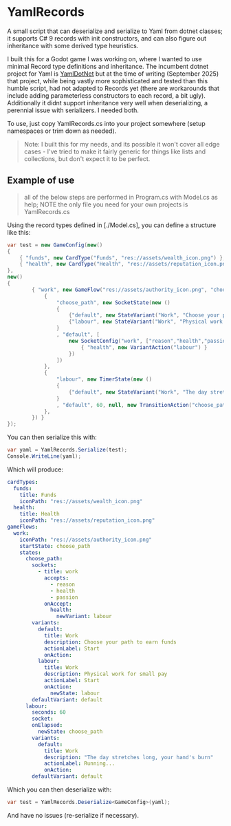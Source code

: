 # YamlRecords

A small script that can deserialize and serialize to Yaml from dotnet classes; it supports C# 9 records with init constructors, and can also figure out inheritance with some derived type heuristics.

I built this for a Godot game I was working on, where I wanted to use minimal Record type definitions and inheritance. The incumbent dotnet project for Yaml is [YamlDotNet](https://github.com/aaubry/YamlDotNet) but at the time of writing (September 2025) that project, while being vastly more sophisticated and tested than this humble script, had not adapted to Records yet (there are workarounds that include adding parameterless constructors to each record, a bit ugly). Additionally it didnt support inheritance very well when deserializing, a perennial issue with serializers. I needed both.

To use, just copy YamlRecords.cs into your project somewhere (setup namespaces or trim down as needed).

> Note: I built this for my needs, and its possible it won't cover all edge cases - I've tried to make it fairly generic for things like lists and collections, but don't expect it to be perfect.

## Example of use

> all of the below steps are performed in Program.cs with Model.cs as help; NOTE the only file you need for your own projects is YamlRecords.cs

Using the record types defined in [./Model.cs], you can define a structure like this:

```c#
var test = new GameConfig(new()
{
    { "funds", new CardType("Funds", "res://assets/wealth_icon.png") },
    { "health", new CardType("Health", "res://assets/reputation_icon.png") },
},
new()
{
        { "work", new GameFlow("res://assets/authority_icon.png", "choose_path", new() {
            {
                "choose_path", new SocketState(new ()
                {
                    {"default", new StateVariant("Work", "Choose your path to earn funds", "Start", null)},
                    {"labour", new StateVariant("Work", "Physical work for small pay", "Start", new TransitionAction("labour"))}
                }
                , "default", [
                    new SocketConfig("work", ["reason","health","passion"], new() {
                        { "health", new VariantAction("labour") }
                    })
                ])
            },
            {
                "labour", new TimerState(new ()
                {
                    {"default", new StateVariant("Work", "The day stretches long, your hand's burn", "Running...", null)},
                }
                , "default", 60, null, new TransitionAction("choose_path")) // repeat for test
            },
        }) }
});
```

You can then serialize this with:

```c#
var yaml = YamlRecords.Serialize(test);
Console.WriteLine(yaml);
```

Which will produce:

```yaml
cardTypes:
  funds:
    title: Funds
    iconPath: "res://assets/wealth_icon.png"
  health:
    title: Health
    iconPath: "res://assets/reputation_icon.png"
gameFlows:
  work:
    iconPath: "res://assets/authority_icon.png"
    startState: choose_path
    states:
      choose_path:
        sockets:
          - title: work
            accepts:
              - reason
              - health
              - passion
            onAccept:
              health:
                newVariant: labour
        variants:
          default:
            title: Work
            description: Choose your path to earn funds
            actionLabel: Start
            onAction:
          labour:
            title: Work
            description: Physical work for small pay
            actionLabel: Start
            onAction:
              newState: labour
        defaultVariant: default
      labour:
        seconds: 60
        socket:
        onElapsed:
          newState: choose_path
        variants:
          default:
            title: Work
            description: "The day stretches long, your hand's burn"
            actionLabel: Running...
            onAction:
        defaultVariant: default
```

Which you can then deserialize with:

```c#
var test = YamlRecords.Deserialize<GameConfig>(yaml);
```

And have no issues (re-serialize if necessary).
